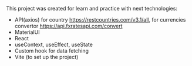 This project was created for learn and practice with next technologies:

- API(axios)
  for country https://restcountries.com/v3.1/all,
  for currencies convertor https://api.fxratesapi.com/convert
- MaterialUI
- React
- useContext, useEffect, useState
- Custom hook for data fetching
- Vite (to set up the project)
